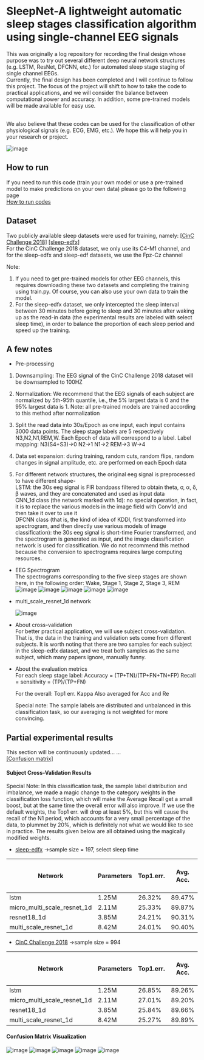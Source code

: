 # SleepNet-A lightweight automatic sleep stages classification algorithm using single-channel EEG signals

This was originally a log repository for recording the final design whose purpose was to try out several different deep neural network structures (e.g. LSTM, ResNet, DFCNN, etc.) for automated sleep stage staging of single channel EEGs. 
<br>Currently, the final design has been completed and I will continue to follow this project. The focus of the project will shift to how to take the code to practical applications, and we will consider the balance between computational power and accuracy. In addition, some pre-trained models will be made available for easy use. 

<br>We also believe that these codes can be used for the classification of other physiological signals (e.g. ECG, EMG, etc.). We hope this will help you in your research or project. <br>

![image](image/compare.png)

## How to run
If you need to run this code (train your own model or use a pre-trained model to make predictions on your own data) please go to the following page<br>
[How to run codes](how_to_run.md)<br>

## Dataset
Two publicly available sleep datasets were used for training, namely:   [[CinC Challenge 2018]](https://physionet.org/physiobank/database/challenge/2018/#files)     [[sleep-edfx]](https://www.physionet.org/physiobank/database/sleep-edfx/) <br>
For the CinC Challenge 2018 dataset, we only use its C4-M1 channel, and for the sleep-edfx and sleep-edf datasets, we use the Fpz-Cz channel<br>

Note:<br>
1. If you need to get pre-trained models for other EEG channels, this requires downloading these two datasets and completing the training using train.py. Of course, you can also use your own data to train the model. <br>
2. For the sleep-edfx dataset, we only intercepted the sleep interval between 30 minutes before going to sleep and 30 minutes after waking up as the read-in data (the experimental results are labeled with select sleep time), in order to balance the proportion of each sleep period and speed up the training. <br>

## A few notes
* Pre-processing<br>

1. Downsampling: The EEG signal of the CinC Challenge 2018 dataset will be downsampled to 100HZ <br>

  2. Normalization: We recommend that the EEG signals of each subject are normalized by 5th-95th quantile, i.e., the 5% largest data is 0 and the 95% largest data is 1. Note: all pre-trained models are trained according to this method after normalization <br>

  3. Split the read data into 30s/Epoch as one input, each input contains 3000 data points. The sleep stage labels are 5 respectively N3,N2,N1,REM,W. Each Epoch of data will correspond to a label. Label mapping: N3(S4+S3)->0 N2->1 N1->2 REM->3 W->4 <br>

  4. Data set expansion: during training, random cuts, random flips, random changes in signal amplitude, etc. are performed on each Epoch data <br>

  5. For different network structures, the original eeg signal is preprocessed to have different shape-<br>
  LSTM: the 30s eeg signal is FIR bandpass filtered to obtain theta, σ, α, δ, β waves, and they are concatenated and used as input data<br>
  CNN_1d class (the network marked with 1d): no special operation, in fact, it is to replace the various models in the image field with Conv1d and then take it over to use it<br>
  DFCNN class (that is, the kind of idea of KDDI, first transformed into spectrogram, and then directly use various models of image classification): the 30s eeg signal is short-time Fourier transformed, and the spectrogram is generated as input, and the image classification network is used for classification. We do not recommend this method because the conversion to spectrograms requires large computing resources. <br>


* EEG Spectrogram<br>
  The spectrograms corresponding to the five sleep stages are shown here, in the following order: Wake, Stage 1, Stage 2, Stage 3, REM<br>
  ![image](image/spectrum_Wake.png)
  ![image](image/spectrum_Stage1.png)
  ![image](image/spectrum_Stage2.png)
  ![image](image/spectrum_Stage3.png)
  ![image](image/spectrum_REM.png)<br>

* multi_scale_resnet_1d network<br>
  
  ![image](image/jiegoutu_page_1.png)<br>

* About cross-validation<br>For better practical application, we will use subject cross-validation. That is, the data in the training and validation sets come from different subjects. It is worth noting that there are two samples for each subject in the sleep-edfx dataset, and we treat both samples as the same subject, which many papers ignore, manually funny. <br>

* About the evaluation metrics<br>
  For each sleep stage label:  Accuracy = (TP+TN)/(TP+FN+TN+FP)   Recall = sensitivity = (TP)/(TP+FN)<br>

  For the overall: Top1 err. Kappa Also averaged for Acc and Re<br>

  Special note: The sample labels are distributed and unbalanced in this classification task, so our averaging is not weighted for more convincing.

## Partial experimental results
This section will be continuously updated... ...<br>
[[Confusion matrix]](confusion_mat)<br>

#### Subject Cross-Validation Results
Special Note: In this classification task, the sample label distribution and imbalance, we made a magic change to the category weights in the classification loss function, which will make the Average Recall get a small boost, but at the same time the overall error will also improve. If we use the default weights, the Top1 err. will drop at least 5%, but this will cause the recall of the N1 period, which accounts for a very small percentage of the data, to plummet by 20%, which is definitely not what we would like to see in practice. The results given below are all obtained using the magically modified weights. <br>
* [sleep-edfx](https://www.physionet.org/physiobank/database/sleep-edfx/)  ->sample size = 197, select sleep time

| Network                     | Parameters | Top1.err. | Avg. Acc. | Avg. Re. | Need to extract feature |
| --------------------------- | ---------- | --------- | --------- | -------- | ----------------------- |
| lstm                        | 1.25M      | 26.32%    | 89.47%    | 68.57%   | Yes                     |
| micro_multi_scale_resnet_1d | 2.11M      | 25.33%    | 89.87%    | 72.61%   | No                      |
| resnet18_1d                 | 3.85M      | 24.21%    | 90.31%    | 72.87%   | No                      |
| multi_scale_resnet_1d       | 8.42M      | 24.01%    | 90.40%    | 72.37%   | No                      |
* [CinC Challenge 2018](https://physionet.org/physiobank/database/challenge/2018/#files)  ->sample size = 994

| Network                     | Parameters | Top1.err. | Avg. Acc. | Avg. Re. | Need to extract feature |
| --------------------------- | ---------- | --------- | --------- | -------- | ----------------------- |
| lstm                        | 1.25M      | 26.85%    | 89.26%    | 71.39%   | Yes                     |
| micro_multi_scale_resnet_1d | 2.11M      | 27.01%    | 89.20%    | 73.12%   | No                      |
| resnet18_1d                 | 3.85M      | 25.84%    | 89.66%    | 73.32%   | No                      |
| multi_scale_resnet_1d       | 8.42M      | 25.27%    | 89.89%    | 73.63%   | No                      |

#### Confusion Matrix Visualization

 ![image](image/cv-cc2018.png)
  ![image](image/cv-sleep-edf.png)
  ![image](image/cv-sleep-edfx.png)
  ![image](image/ho-cc2018.png)
  ![image](image/ho-sleep-edfx.png)<br>

